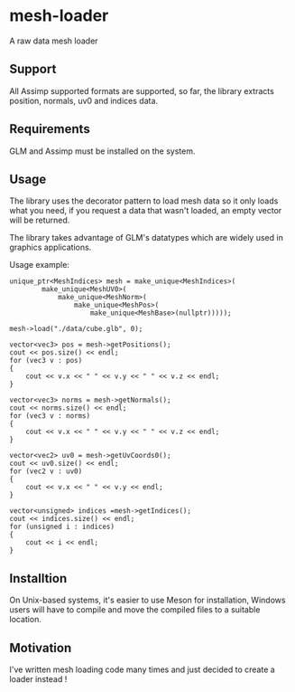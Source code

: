 # mesh-loader

A raw data mesh loader

## Support
All Assimp supported formats are supported, so far, the library extracts position, normals, uv0 and indices data.

## Requirements
GLM and Assimp must be installed on the system.

## Usage
The library uses the decorator pattern to load mesh data so it only loads what you need, if you request a data that wasn't loaded, an empty vector will be returned.

The library takes advantage of GLM's datatypes which are widely used in graphics applications.

Usage example:
```
unique_ptr<MeshIndices> mesh = make_unique<MeshIndices>(
        make_unique<MeshUV0>(
            make_unique<MeshNorm>(
                make_unique<MeshPos>(
                    make_unique<MeshBase>(nullptr)))));

mesh->load("./data/cube.glb", 0);

vector<vec3> pos = mesh->getPositions();
cout << pos.size() << endl;
for (vec3 v : pos)
{
    cout << v.x << " " << v.y << " " << v.z << endl;
}

vector<vec3> norms = mesh->getNormals();
cout << norms.size() << endl;
for (vec3 v : norms)
{
    cout << v.x << " " << v.y << " " << v.z << endl;
}

vector<vec2> uv0 = mesh->getUvCoords0();
cout << uv0.size() << endl;
for (vec2 v : uv0)
{
    cout << v.x << " " << v.y << endl;
}

vector<unsigned> indices =mesh->getIndices();
cout << indices.size() << endl;
for (unsigned i : indices)
{
    cout << i << endl;
}
```

## Installtion
On Unix-based systems, it's easier to use Meson for installation, Windows users will have to compile and move the compiled files to a suitable location.

## Motivation
I've written mesh loading code many times and just decided to create a loader instead !